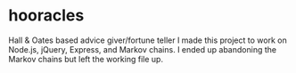 # hooracles
Hall &amp; Oates based advice giver/fortune teller 
I made this project to work on Node.js, jQuery, Express, and Markov chains. 
I ended up abandoning the Markov chains but left the working file up. 
